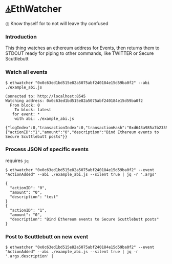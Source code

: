 # ⏅EthWatcher

◎ Know thyself for to not will leave thy confused


### Introduction

This thing watches an ethereum address for Events, then returns them to STDOUT ready for piping to other commands, like TWITTER or Secure Scuttlebutt

### Watch all events

```
$ ethwatcher "0x0c63ed1bd515e82a5075abf240184e15d59ba0f2" --abi ./example_abi.js

Connected to: http://localhost:8545
Watching address: 0x0c63ed1bd515e82a5075abf240184e15d59ba0f2
  From block: 0
    To block: latest
   for event: *
    with abi: ./example_abi.js

{"logIndex":0,"transactionIndex":0,"transactionHash":"0xd643a985a7b2335845c98f5767f130fbfc8cf2833776e44b0f6d3a9f89b3c368","blockHash":"0x731ced4df065a45439c3865ae32786671bae1fca71479882af98a957c19885e8","blockNumber":7,"address":"0x0c63ed1bd515e82a5075abf240184e15d59ba0f2","type":"mined","event":"ActionAdded","args":{"actionID":"1","amount":"0","description":"Bind Ethereum events to Secure Scuttlebutt posts"}}
```


### Process JSON of specific events

requires `jq`

```
$ ethwatcher "0x0c63ed1bd515e82a5075abf240184e15d59ba0f2" --event "ActionAdded" --abi ./example_abi.js --silent true | jq -r '.args'

{
  "actionID": "0",
  "amount": "0",
  "description": "test"
}
{
  "actionID": "1",
  "amount": "0",
  "description": "Bind Ethereum events to Secure Scuttlebutt posts"
}
```

### Post to Scuttlebutt on new event

```
$ ethwatcher "0x0c63ed1bd515e82a5075abf240184e15d59ba0f2" --event "ActionAdded" --abi ./example_abi.js --silent true | jq -r '.args.description' |
```
